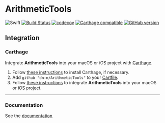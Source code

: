 # ArithmeticTools

![Swift](https://img.shields.io/badge/%20in-swift%203.0-orange.svg)
[![Build Status](https://travis-ci.org/dn-m/ArithmeticTools.svg?branch=master)](https://travis-ci.org/dn-m/ArithmeticTools) 
[![codecov](https://codecov.io/gh/dn-m/ArithmeticTools/branch/master/graph/badge.svg)](https://codecov.io/gh/dn-m/ArithmeticTools) 
[![Carthage compatible](https://img.shields.io/badge/Carthage-compatible-4BC51D.svg?style=flat)](https://github.com/Carthage/Carthage) 
[![GitHub version](https://badge.fury.io/gh/dn-m%2FArithmeticTools.svg)](https://badge.fury.io/gh/dn-m%2FArithmeticTools) 

## Integration

### Carthage
Integrate **ArithmeticTools** into your macOS or iOS project with [Carthage](https://github.com/Carthage/Carthage).

1. Follow [these instructions](https://github.com/Carthage/Carthage#installing-carthage) to install Carthage, if necessary.
2. Add `github "dn-m/ArithmeticTools"` to your [Cartfile](https://github.com/Carthage/Carthage/blob/master/Documentation/Artifacts.md#cartfile).
3. Follow [these instructions](https://github.com/Carthage/Carthage#adding-frameworks-to-an-application) to integrate **ArithmeticTools** into your macOS or iOS project.

---

### Documentation
See the [documentation](http://dn-m.github.io/ArithmeticTools/).
